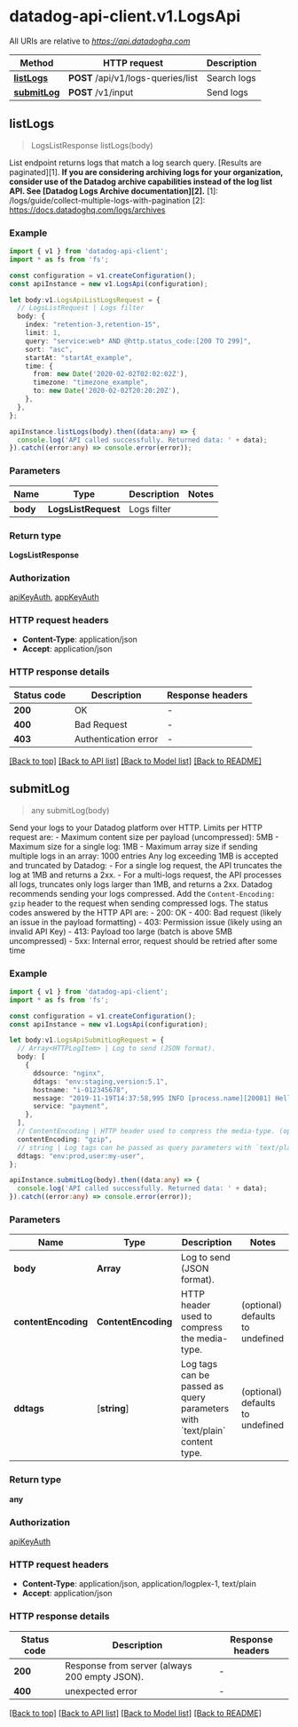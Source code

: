 # datadog-api-client.v1.LogsApi

All URIs are relative to *https://api.datadoghq.com*

Method | HTTP request | Description
------------- | ------------- | -------------
[**listLogs**](LogsApi.md#listLogs) | **POST** /api/v1/logs-queries/list | Search logs
[**submitLog**](LogsApi.md#submitLog) | **POST** /v1/input | Send logs


## **listLogs**
> LogsListResponse listLogs(body)

List endpoint returns logs that match a log search query. [Results are paginated][1].  **If you are considering archiving logs for your organization, consider use of the Datadog archive capabilities instead of the log list API. See [Datadog Logs Archive documentation][2].**  [1]: /logs/guide/collect-multiple-logs-with-pagination [2]: https://docs.datadoghq.com/logs/archives

### Example


```typescript
import { v1 } from 'datadog-api-client';
import * as fs from 'fs';

const configuration = v1.createConfiguration();
const apiInstance = new v1.LogsApi(configuration);

let body:v1.LogsApiListLogsRequest = {
  // LogsListRequest | Logs filter
  body: {
    index: "retention-3,retention-15",
    limit: 1,
    query: "service:web* AND @http.status_code:[200 TO 299]",
    sort: "asc",
    startAt: "startAt_example",
    time: {
      from: new Date('2020-02-02T02:02:02Z'),
      timezone: "timezone_example",
      to: new Date('2020-02-02T20:20:20Z'),
    },
  },
};

apiInstance.listLogs(body).then((data:any) => {
  console.log('API called successfully. Returned data: ' + data);
}).catch((error:any) => console.error(error));
```


### Parameters

Name | Type | Description  | Notes
------------- | ------------- | ------------- | -------------
 **body** | **LogsListRequest**| Logs filter |


### Return type

**LogsListResponse**

### Authorization

[apiKeyAuth](README.md#apiKeyAuth), [appKeyAuth](README.md#appKeyAuth)

### HTTP request headers

 - **Content-Type**: application/json
 - **Accept**: application/json


### HTTP response details
| Status code | Description | Response headers |
|-------------|-------------|------------------|
**200** | OK |  -  |
**400** | Bad Request |  -  |
**403** | Authentication error |  -  |

[[Back to top]](#) [[Back to API list]](README.md#documentation-for-api-endpoints) [[Back to Model list]](README.md#documentation-for-models) [[Back to README]](README.md)

## **submitLog**
> any submitLog(body)

Send your logs to your Datadog platform over HTTP. Limits per HTTP request are:  - Maximum content size per payload (uncompressed): 5MB - Maximum size for a single log: 1MB - Maximum array size if sending multiple logs in an array: 1000 entries  Any log exceeding 1MB is accepted and truncated by Datadog: - For a single log request, the API truncates the log at 1MB and returns a 2xx. - For a multi-logs request, the API processes all logs, truncates only logs larger than 1MB, and returns a 2xx.  Datadog recommends sending your logs compressed. Add the `Content-Encoding: gzip` header to the request when sending compressed logs.  The status codes answered by the HTTP API are: - 200: OK - 400: Bad request (likely an issue in the payload formatting) - 403: Permission issue (likely using an invalid API Key) - 413: Payload too large (batch is above 5MB uncompressed) - 5xx: Internal error, request should be retried after some time

### Example


```typescript
import { v1 } from 'datadog-api-client';
import * as fs from 'fs';

const configuration = v1.createConfiguration();
const apiInstance = new v1.LogsApi(configuration);

let body:v1.LogsApiSubmitLogRequest = {
  // Array<HTTPLogItem> | Log to send (JSON format).
  body: [
    {
      ddsource: "nginx",
      ddtags: "env:staging,version:5.1",
      hostname: "i-012345678",
      message: "2019-11-19T14:37:58,995 INFO [process.name][20081] Hello World",
      service: "payment",
    },
  ],
  // ContentEncoding | HTTP header used to compress the media-type. (optional)
  contentEncoding: "gzip",
  // string | Log tags can be passed as query parameters with `text/plain` content type. (optional)
  ddtags: "env:prod,user:my-user",
};

apiInstance.submitLog(body).then((data:any) => {
  console.log('API called successfully. Returned data: ' + data);
}).catch((error:any) => console.error(error));
```


### Parameters

Name | Type | Description  | Notes
------------- | ------------- | ------------- | -------------
 **body** | **Array<HTTPLogItem>**| Log to send (JSON format). |
 **contentEncoding** | **ContentEncoding** | HTTP header used to compress the media-type. | (optional) defaults to undefined
 **ddtags** | [**string**] | Log tags can be passed as query parameters with &#x60;text/plain&#x60; content type. | (optional) defaults to undefined


### Return type

**any**

### Authorization

[apiKeyAuth](README.md#apiKeyAuth)

### HTTP request headers

 - **Content-Type**: application/json, application/logplex-1, text/plain
 - **Accept**: application/json


### HTTP response details
| Status code | Description | Response headers |
|-------------|-------------|------------------|
**200** | Response from server (always 200 empty JSON). |  -  |
**400** | unexpected error |  -  |

[[Back to top]](#) [[Back to API list]](README.md#documentation-for-api-endpoints) [[Back to Model list]](README.md#documentation-for-models) [[Back to README]](README.md)

